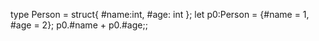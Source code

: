 type Person = struct{ #name:int, #age: int };
let p0:Person = {#name = 1, #age = 2};
p0.#name + p0.#age;;
